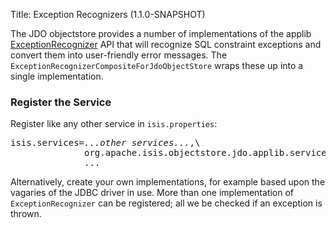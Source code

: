 Title: Exception Recognizers (1.1.0-SNAPSHOT)

The JDO objectstore provides a number of implementations of the applib [ExceptionRecognizer](../../../core/services/exception-recognizers.html) API that will recognize SQL constraint exceptions and convert them into user-friendly error messages.  The `ExceptionRecognizerCompositeForJdoObjectStore` wraps these up into a single implementation.


### Register the Service

Register like any other service in `isis.properties`:

<pre>
isis.services=<i>...other services...</i>,\
              org.apache.isis.objectstore.jdo.applib.service.exceprecog.ExceptionRecognizerCompositeForJdoObjectStore,\
              ...
</pre>

Alternatively, create your own implementations, for example based upon the vagaries of the JDBC driver in use.  More than one implementation of `ExceptionRecognizer` can be registered; all we be checked if an exception is thrown.
